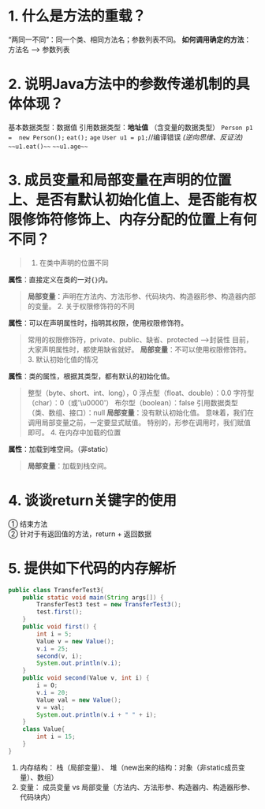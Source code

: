 # 1. 什么是方法的重载？
“两同一不同”：同一个类、相同方法名；参数列表不同。
**如何调用确定的方法**：方法名 --> 参数列表
# 2. 说明Java方法中的参数传递机制的具体体现？ 
基本数据类型：数据值
引用数据类型：**地址值** （含变量的数据类型）
`Person p1 =  new Person();`  		`eat();` `age`
`User u1 = p1;`//编译错误    			_(逆向思维、反证法)_
`~~u1.eat()~~`  `~~u1.age~~`
# 3. 成员变量和局部变量在声明的位置上、是否有默认初始化值上、是否能有权限修饰符修饰上、内存分配的位置上有何不同？
> 1. 在类中声明的位置不同
> 
**属性**：直接定义在类的一对`{}`内。
> **局部变量**：声明在方法内、方法形参、代码块内、构造器形参、构造器内部的变量。
> 2. 关于权限修饰符的不同
> 
**属性**：可以在声明属性时，指明其权限，使用权限修饰符。
> 常用的权限修饰符，private、public、缺省、protected -->封装性
> 目前，大家声明属性时，都使用缺省就好。
> **局部变量**：不可以使用权限修饰符。
> 3. 默认初始化值的情况
> 
**属性**：类的属性，根据其类型，都有默认的初始化值。
>  	整型（byte、short、int、long），0
>  	浮点型（float、double）：0.0
>  	字符型（char）：0（或'\u0000'）
>  	布尔型（boolean）：false
>  	引用数据类型（类、数组、接口）：null
> **局部变量**：没有默认初始化值。
>  	意味着，我们在调用局部变量之前，一定要显式赋值。
>  	特别的，形参在调用时，我们赋值即可。
> 4. 在内存中加载的位置
> 
**属性**：加载到堆空间。（非static）
> **局部变量**：加载到栈空间。

# 4. 谈谈return关键字的使用
① 结束方法  
② 针对于有返回值的方法，return + 返回数据
# 5. 提供如下代码的内存解析
```java
public class TransferTest3{
    public static void main(String args[]) {
        TransferTest3 test = new TransferTest3();
        test.first();
    }
    public void first() {
        int i = 5;
        Value v = new Value();
        v.i = 25;
        second(v, i);
        System.out.println(v.i);
    }
    public void second(Value v, int i) {
        i = O;
        v.i = 20;
        Value val = new Value();
        v = val;
        System.out.println(v.i + " " + i);
    }
    class Value{
        int i = 15;
    }
}
```
1. 内存结构：
栈（局部变量）、	堆（new出来的结构：对象（非static成员变量）、数组）
2. 变量：
成员变量  vs 局部变量（方法内、方法形参、构造器内、构造器形参、代码块内）
